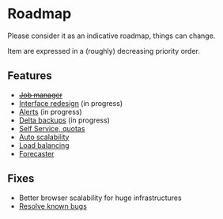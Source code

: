 # Roadmap

Please consider it as an indicative roadmap, things can change.

Item are expressed in a (roughly) decreasing priority order.

## Features

- ~~[Job manager](scheduler.md)~~
- [Interface redesign](https://xen-orchestra.com/blog/announcing-xen-orchestra-5-x/) (in progress)
- [Alerts](alerts.md) (in progress)
- [Delta backups](delta_backups.md) (in progress)
- [Self Service, quotas](self_service.md)
- [Auto scalability](auto_scalability.md)
- [Load balancing](load_balancing.md)
- [Forecaster](forecaster.md)


## Fixes

- Better browser scalability for huge infrastructures
- [Resolve known bugs](https://github.com/vatesfr/xo/blob/master/doc/known_bugs/README.md)
